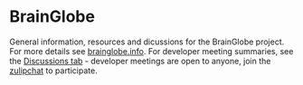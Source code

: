 # BrainGlobe
General information, resources and dicussions for the BrainGlobe project. For more details see [brainglobe.info](https://brainglobe.info). For developer meeting summaries, see the [Discussions tab](https://github.com/brainglobe/BrainGlobe/discussions) - developer meetings are open to anyone, join the [zulipchat](https://brainglobe.zulipchat.com/) to participate.

